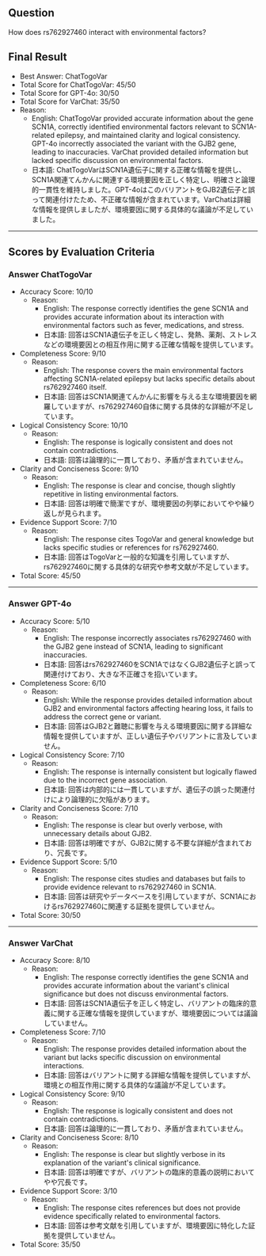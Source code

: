 ## Question

How does rs762927460 interact with environmental factors?

## Final Result

- Best Answer: ChatTogoVar
- Total Score for ChatTogoVar: 45/50
- Total Score for GPT-4o: 30/50
- Total Score for VarChat: 35/50
- Reason:
  - English: ChatTogoVar provided accurate information about the gene SCN1A, correctly identified environmental factors relevant to SCN1A-related epilepsy, and maintained clarity and logical consistency. GPT-4o incorrectly associated the variant with the GJB2 gene, leading to inaccuracies. VarChat provided detailed information but lacked specific discussion on environmental factors.
  - 日本語: ChatTogoVarはSCN1A遺伝子に関する正確な情報を提供し、SCN1A関連てんかんに関連する環境要因を正しく特定し、明確さと論理的一貫性を維持しました。GPT-4oはこのバリアントをGJB2遺伝子と誤って関連付けたため、不正確な情報が含まれています。VarChatは詳細な情報を提供しましたが、環境要因に関する具体的な議論が不足していました。

---

## Scores by Evaluation Criteria

### Answer ChatTogoVar
- Accuracy Score: 10/10
  - Reason: 
    - English: The response correctly identifies the gene SCN1A and provides accurate information about its interaction with environmental factors such as fever, medications, and stress.
    - 日本語: 回答はSCN1A遺伝子を正しく特定し、発熱、薬剤、ストレスなどの環境要因との相互作用に関する正確な情報を提供しています。
- Completeness Score: 9/10
  - Reason: 
    - English: The response covers the main environmental factors affecting SCN1A-related epilepsy but lacks specific details about rs762927460 itself.
    - 日本語: 回答はSCN1A関連てんかんに影響を与える主な環境要因を網羅していますが、rs762927460自体に関する具体的な詳細が不足しています。
- Logical Consistency Score: 10/10
  - Reason: 
    - English: The response is logically consistent and does not contain contradictions.
    - 日本語: 回答は論理的に一貫しており、矛盾が含まれていません。
- Clarity and Conciseness Score: 9/10
  - Reason: 
    - English: The response is clear and concise, though slightly repetitive in listing environmental factors.
    - 日本語: 回答は明確で簡潔ですが、環境要因の列挙においてやや繰り返しが見られます。
- Evidence Support Score: 7/10
  - Reason: 
    - English: The response cites TogoVar and general knowledge but lacks specific studies or references for rs762927460.
    - 日本語: 回答はTogoVarと一般的な知識を引用していますが、rs762927460に関する具体的な研究や参考文献が不足しています。
- Total Score: 45/50

---

### Answer GPT-4o
- Accuracy Score: 5/10
  - Reason: 
    - English: The response incorrectly associates rs762927460 with the GJB2 gene instead of SCN1A, leading to significant inaccuracies.
    - 日本語: 回答はrs762927460をSCN1AではなくGJB2遺伝子と誤って関連付けており、大きな不正確さを招いています。
- Completeness Score: 6/10
  - Reason: 
    - English: While the response provides detailed information about GJB2 and environmental factors affecting hearing loss, it fails to address the correct gene or variant.
    - 日本語: 回答はGJB2と難聴に影響を与える環境要因に関する詳細な情報を提供していますが、正しい遺伝子やバリアントに言及していません。
- Logical Consistency Score: 7/10
  - Reason: 
    - English: The response is internally consistent but logically flawed due to the incorrect gene association.
    - 日本語: 回答は内部的には一貫していますが、遺伝子の誤った関連付けにより論理的に欠陥があります。
- Clarity and Conciseness Score: 7/10
  - Reason: 
    - English: The response is clear but overly verbose, with unnecessary details about GJB2.
    - 日本語: 回答は明確ですが、GJB2に関する不要な詳細が含まれており、冗長です。
- Evidence Support Score: 5/10
  - Reason: 
    - English: The response cites studies and databases but fails to provide evidence relevant to rs762927460 in SCN1A.
    - 日本語: 回答は研究やデータベースを引用していますが、SCN1Aにおけるrs762927460に関連する証拠を提供していません。
- Total Score: 30/50

---

### Answer VarChat
- Accuracy Score: 8/10
  - Reason: 
    - English: The response correctly identifies the gene SCN1A and provides accurate information about the variant's clinical significance but does not discuss environmental factors.
    - 日本語: 回答はSCN1A遺伝子を正しく特定し、バリアントの臨床的意義に関する正確な情報を提供していますが、環境要因については議論していません。
- Completeness Score: 7/10
  - Reason: 
    - English: The response provides detailed information about the variant but lacks specific discussion on environmental interactions.
    - 日本語: 回答はバリアントに関する詳細な情報を提供していますが、環境との相互作用に関する具体的な議論が不足しています。
- Logical Consistency Score: 9/10
  - Reason: 
    - English: The response is logically consistent and does not contain contradictions.
    - 日本語: 回答は論理的に一貫しており、矛盾が含まれていません。
- Clarity and Conciseness Score: 8/10
  - Reason: 
    - English: The response is clear but slightly verbose in its explanation of the variant's clinical significance.
    - 日本語: 回答は明確ですが、バリアントの臨床的意義の説明においてやや冗長です。
- Evidence Support Score: 3/10
  - Reason: 
    - English: The response cites references but does not provide evidence specifically related to environmental factors.
    - 日本語: 回答は参考文献を引用していますが、環境要因に特化した証拠を提供していません。
- Total Score: 35/50